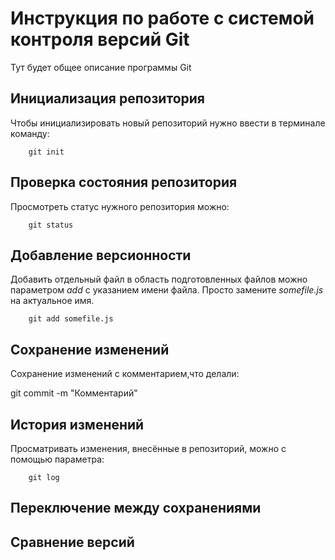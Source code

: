 # Инструкция по работе с системой контроля версий Git

Тут будет общее описание программы Git

## Инициализация репозитория

Чтобы инициализировать новый репозиторий нужно ввести в терминале команду:

        git init

## Проверка состояния репозитория

Просмотреть статус нужного репозитория можно:

        git status

## Добавление версионности

Добавить отдельный файл в область подготовленных файлов можно параметром *add* с указанием имени файла. Просто замените *somefile.js* на актуальное имя.

        git add somefile.js


## Сохранение изменений

Сохранение изменений с комментарием,что делали:

git commit -m "Комментарий"       

## История изменений

Просматривать изменения, внесённые в репозиторий, можно с помощью параметра:

        git log

## Переключение между сохранениями

## Сравнение версий

